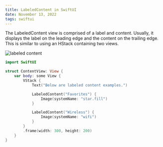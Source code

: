 ```yaml
---
title: LabeledContent in SwiftUI
date: November 13, 2022
tags: swiftui
---
```


The LabeledContent view is comprised of a label and content. Usually, it displays the label on the leading edge and the content on the trailing edge. This is similar to using an HStack containing two views.

<p><img src="../images/labeledcontent.png" style="max-width:300px;" alt="labeled content"></p>

```swift
import SwiftUI

struct ContentView: View {
    var body: some View {
        VStack {
            Text("Below are labeled content examples.")

            LabeledContent("Favorites") {
                Image(systemName: "star.fill")
            }

            LabeledContent("Wireless") {
                Image(systemName: "wifi")
            }
        }
        .frame(width: 300, height: 200)
    }
}
```
